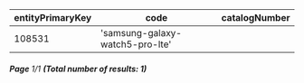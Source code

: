| entityPrimaryKey | code                            | catalogNumber |
| ---------------- | ------------------------------- | ------------- |
| 108531           | 'samsung-galaxy-watch5-pro-lte' ||               

###### **Page** 1/1 **(Total number of results: 1)**